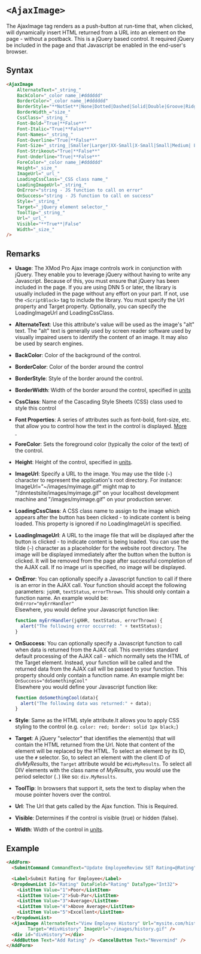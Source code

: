 # `<AjaxImage>`

The AjaxImage tag renders as a push-button at run-time that, when clicked, will dynamically insert HTML returned from a URL into an element on the page - without a postback. This is a jQuery based control. It required jQuery be included in the page and that Javascript be enabled in the end-user's browser.

## Syntax
```html
<AjaxImage  
    AlternateText="_string_"  
    BackColor="_color name_|#dddddd"  
    BorderColor="_color name_|#dddddd"  
    BorderStyle="**NotSet**|None|Dotted|Dashed|Solid|Double|Groove|Ridge| Inset|Outset"  
    BorderWidth_="size_"  
    CssClass="_string_"  
    Font-Bold="True|**False**"  
    Font-Italic="True|**False**"  
    Font-Names="_string_"  
    Font-Overline="True|**False**"  
    Font-Size="_string_|Smaller|Larger|XX-Small|X-Small|Small|Medium| Large|X-Large|XX-Large"  
    Font-Strikeout="True|**False**"  
    Font-Underline="True|**False**"  
    ForeColor="_color name_|#dddddd"  
    Height="_size_"  
    ImageUrl="_url_"  
    LoadingCssClass="_CSS class name_"  
    LoadingImageUrl="_string_"  
    OnError="string - JS function to call on error"  
    OnSuccess="string - JS function to call on success"  
    Style="_string_"  
    Target="_jQuery element selector_"  
    ToolTip="_string_"  
    Url="_url_"  
    Visible="**True**|False"  
    Width="_size_"
/>  
```

## Remarks

*   **Usage**: The XMod Pro Ajax image controls work in conjunction with jQuery. They enable you to leverage jQuery without having to write any Javascript. Because of this, you must ensure that jQuery has been included in the page. If you are using DNN 5 or later, the library is usually included in the page without any effort on your part. If not, use the `<ScriptBlock>` tag to include the library. You must specify the Url property and Target property. Optionally, you can specify the LoadingImageUrl and LoadingCssClass.  

*   **AlternateText**: Use this attribute's value will be used as the image's "alt" text. The "alt" text is generally used by screen reader software used by visually impaired users to identify the content of an image. It may also be used by search engines.  

*   **BackColor**: Color of the background of the control.  

*   **BorderColor**: Color of the border around the control  

*   **BorderStyle**: Style of the border around the control.  

*   **BorderWidth**: Width of the border around the control, specified in [units](../unit-types.md)
*   **CssClass**: Name of the Cascading Style Sheets (CSS) class used to style this control  

*   **Font Properties**: A series of attributes such as font-bold, font-size, etc. that allow you to control how the text in the control is displayed. [More  
     ](../font-properties.md)
*   **ForeColor**: Sets the foreground color (typically the color of the text) of the control.  

*   **Height**: Height of the control, specified in [units](../unit-types.md).  

*   **ImageUrl**: Specify a URL to the image. You may use the tilde (`~`) character to represent the application's root directory. For instance: ImageUrl="~/images/myimage.gif" might map to "/dnntestsite/images/myimage.gif" on your localhost development machine and "/images/myimage.gif" on your production server.  

*   **LoadingCssClass**: A CSS class name to assign to the image which appears after the button has been clicked - to indicate content is being loaded. This property is ignored if no LoadingImageUrl is specified.  

*   **LoadingImageUrl**: A URL to the image file that will be displayed after the button is clicked - to indicate content is being loaded. You can use the tilde (`~`) character as a placeholder for the website root directory. The image will be displayed immediately after the button when the button is clicked. It will be removed from the page after successful completion of the AJAX call. If no image url is specified, no image will be displayed.  

*   **OnError**: You can optionally specify a Javascript function to call if there is an error in the AJAX call. Your function should accept the following parameters: `jqXHR`, `textStatus`, `errorThrown`. This should only contain a function name. An example would be:  
    `OnError="myErrHandler"`  
    Elsewhere, you would define your Javascript function like:  
    ```js
    function myErrHandler(jqXHR, textStatus, errorThrown) {  
      alert("The following error occurred: " + textStatus);  
    }  
    ```

*   **OnSuccess**: You can optionally specify a Javascript function to call when data is returned from the AJAX call. This overrides standard default processing of the AJAX call - which normally sets the HTML of the Target element. Instead, your function will be called and the returned data from the AJAX call will be passed to your function. This property should only contain a function name. An example might be:  
    `OnSuccess="doSomethingCool"`  
    Elsewhere you would define your Javascript function like:  
    ```js
    function doSomethingCool(data){
      alert("The following data was returned:" + data);
    }
    ```
*   **Style**: Same as the HTML style attribute.It allows you to apply CSS styling to the control (e.g. `color: red; border: solid 1px black;`)  

*   **Target**: A jQuery "selector" that identifies the element(s) that will contain the HTML returned from the Url. Note that content of the element will be replaced by the HTML. To select an element by its ID, use the `#` selector. So, to select an element with the client ID of _divMyResults_, the `Target` attribute would be `#divMyResults`. To select all DIV elements with the class name of _MyResults_, you would use the period selector (`.`) like so: `div.MyResults`.  

*   **ToolTip**: In browsers that support it, sets the text to display when the mouse pointer hovers over the control.  

*   **Url**: The Url that gets called by the Ajax function. This is Required.  

*   **Visible**: Determines if the control is visible (true) or hidden (false).  

*   **Width**: Width of the control in [units](../unit-types.md).

  


## Example
```html {12-13}
<AddForm>  
  <SubmitCommand CommandText="Update EmployeeReview SET Rating=@Rating" />  

  <Label>Submit Rating for Employee</Label>  
  <DropdownList Id="Rating" DataField="Rating" DataType="Int32">  
    <ListItem Value="1">Poor</ListItem>  
    <ListItem Value="2">Sub-Par</ListItem>  
    <ListItem Value="3">Average</ListItem>  
    <ListItem Value="4">Above Average</ListItem>  
    <ListItem Value="5">Excellent</ListItem>  
  </DropdownList>  
  <AjaxImage AlternateText="View Employee History" Url="mysite.com/history.aspx?eid=100"
        Target="#divHistory" ImageUrl="~/images/history.gif" />
  <div id="divHistory"></div>  
  <AddButton Text="Add Rating" /> <CancelButton Text="Nevermind" />  
</AddForm>  
```
